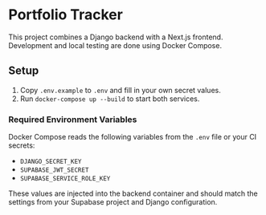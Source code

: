 # Portfolio Tracker

This project combines a Django backend with a Next.js frontend. Development and
local testing are done using Docker Compose.

## Setup

1. Copy `.env.example` to `.env` and fill in your own secret values.
2. Run `docker-compose up --build` to start both services.

### Required Environment Variables

Docker Compose reads the following variables from the `.env` file or your CI
secrets:

- `DJANGO_SECRET_KEY`
- `SUPABASE_JWT_SECRET`
- `SUPABASE_SERVICE_ROLE_KEY`

These values are injected into the backend container and should match the
settings from your Supabase project and Django configuration.
